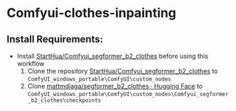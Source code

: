 # Comfyui-clothes-inpainting

## Install Requirements:

- Install  [StartHua/Comfyui_segformer_b2_clothes](https://github.com/StartHua/Comfyui_segformer_b2_clothes) before using this workflow
  1. Clone the repository [StartHua/Comfyui_segformer_b2_clothes](https://github.com/StartHua/Comfyui_segformer_b2_clothes)  to `ComfyUI_windows_portable\ComfyUI\custom_nodes`
  2. Clone [mattmdjaga/segformer_b2_clothes · Hugging Face](https://huggingface.co/mattmdjaga/segformer_b2_clothes) to `ComfyUI_windows_portable\ComfyUI\custom_nodes\Comfyui_segformer_b2_clothes\checkpoints`

